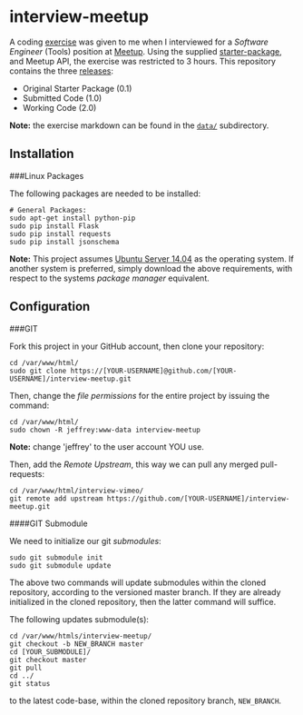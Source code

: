 interview-meetup
================

A coding [exercise](https://github.com/jeff1evesque/interview-meetup/blob/master/data/exercise.md) was given to me when I interviewed for a *Software Engineer* (Tools) position at [Meetup](http://meetup.com/).  Using the supplied [starter-package](https://github.com/jeff1evesque/interview-meetup/releases/tag/0.1), and Meetup API, the exercise was restricted to 3 hours. This repository contains the three [releases](https://github.com/jeff1evesque/interview-meetup/releases):

- Original Starter Package (0.1)
- Submitted Code (1.0)
- Working Code (2.0)

**Note:** the exercise markdown can be found in the [`data/`](https://github.com/jeff1evesque/interview-meetup/blob/master/data/) subdirectory.

## Installation

###Linux Packages

The following packages are needed to be installed:

```
# General Packages:
sudo apt-get install python-pip
sudo pip install Flask
sudo pip install requests
sudo pip install jsonschema
```

**Note:** This project assumes [Ubuntu Server 14.04](http://www.ubuntu.com/download/server) as the operating system. If another system is preferred, simply download the above requirements, with respect to the systems *package manager* equivalent.

## Configuration

###GIT

Fork this project in your GitHub account, then clone your repository:

```
cd /var/www/html/
sudo git clone https://[YOUR-USERNAME]@github.com/[YOUR-USERNAME]/interview-meetup.git
```

Then, change the *file permissions* for the entire project by issuing the command:

```
cd /var/www/html/
sudo chown -R jeffrey:www-data interview-meetup
```

**Note:** change 'jeffrey' to the user account YOU use.

Then, add the *Remote Upstream*, this way we can pull any merged pull-requests:

```
cd /var/www/html/interview-vimeo/
git remote add upstream https://github.com/[YOUR-USERNAME]/interview-meetup.git
```

####GIT Submodule

We need to initialize our git *submodules*:

```
sudo git submodule init
sudo git submodule update
```

The above two commands will update submodules within the cloned repository, according to the versioned master branch. If they are already initialized in the cloned repository, then the latter command will suffice.

The following updates submodule(s):

```
cd /var/www/htmls/interview-meetup/
git checkout -b NEW_BRANCH master
cd [YOUR_SUBMODULE]/
git checkout master
git pull
cd ../
git status
```

to the latest code-base, within the cloned repository branch, `NEW_BRANCH`.
